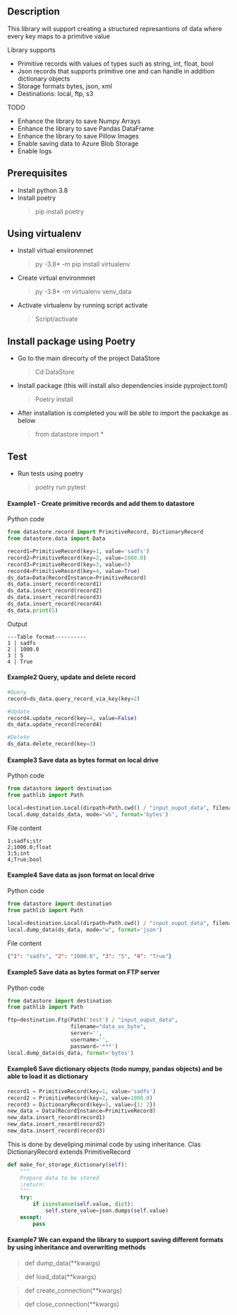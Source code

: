 ## Description
This library will support creating a structured represantions of data
where every key maps to a primitive value 

Library supports 
- Primitive records with values of types such as string, int, float, bool
- Json records that supports primitive one and can handle in addition dictionary objects 
- Storage formats bytes, json, xml
- Destinations: local, ftp, s3 

TODO
- Enhance the library to save Numpy Arrays
- Enhance the library to save Pandas DataFrame
- Enhance the library to save Pillow Images
- Enable saving data to Azure Blob Storage
- Enable logs

## Prerequisites
- Install python 3.8
- Install poetry
    >pip install poetry 

## Using virtualenv 
- Install virtual environmnet
    > py -3.8* -m pip install virtualenv
- Create virtual environmnet
    > py -3.8* -m virtualenv venv_data
- Activate virtualenv by running script activate
    >Script/activate

## Install package using **Poetry**
- Go to the main direcorty of the project DataStore
    >Cd DataStore
- Install package (this will install also dependencies inside pyproject.toml)
    >Poetry install 
- After installation is completed you will be able to import the packakge as below
    >from datastore import *

## Test
- Run tests using poetry
  > poetry run pytest

#### Example1 - Create primitive records and add them to datastore
Python code
```python 
from datastore.record import PrimitiveRecord, DictionaryRecord
from datastore.data import Data

record1=PrimitiveRecord(key=1, value='sadfs')
record2=PrimitiveRecord(key=2, value=1000.0)
record3=PrimitiveRecord(key=3, value=5)
record4=PrimitiveRecord(key=4, value=True)
ds_data=Data(RecordInstance=PrimitiveRecord)
ds_data.insert_record(record1)
ds_data.insert_record(record2)
ds_data.insert_record(record3)
ds_data.insert_record(record4)
ds_data.print(5)
```
Output
```
---Table format----------
1 | sadfs
2 | 1000.0
3 | 5
4 | True
``` 
#### Example2 Query, update and delete record
```python 
#Query
record=ds_data.query_record_via_key(key=2)

#Update
record4.update_record(key=4, value=False)
ds_data.update_record(record4)

#Delete
ds_data.delete_record(key=3)
```
#### Example3 Save data as bytes format on local drive
Python code
```python 
from datastore import destination
from pathlib import Path

local=destination.Local(dirpath=Path.cwd() / "input_ouput_data", filename="data_as_byte", seperator=";")
local.dump_data(ds_data, mode="wb", format='bytes')
```
File content
```
1;sadfs;str
2;1000.0;float
3;5;int
4;True;bool
``` 

#### Example4 Save data as json format on local drive
Python code
```python 
from datastore import destination
from pathlib import Path

local=destination.Local(dirpath=Path.cwd() / "input_ouput_data", filename="data_as_dict.json")
local.dump_data(ds_data, mode="w", format='json')
```
File content
```json
{"1": "sadfs", "2": "1000.0", "3": "5", "4": "True"}
``` 
#### Example5 Save data as bytes format on FTP server
Python code
```python 
from datastore import destination
from pathlib import Path

ftp=destination.Ftp(Path('test') / "input_ouput_data",
                    filename="data_as_byte",
                    server='',
                    username='',
                    password='***')
local.dump_data(ds_data, format='bytes')
```

#### Example6 Save dictionary objects (todo numpy, pandas objects) and be able to load it as dictionary 
```python 
record1 = PrimitiveRecord(key=1, value='sadfs')
record2 = PrimitiveRecord(key=2, value=1000.0)
record3 = DictionaryRecord(key=5, value={1: 2})
new_data = Data(RecordInstance=PrimitiveRecord)
new_data.insert_record(record1)
new_data.insert_record(record2)
new_data.insert_record(record3)
```
This is done by develiping minimal code by using inheritance. Clas DictionaryRecord extends PrimitiveRecord

```python
def make_for_storage_dictionary(self):
    """
    Prepare data to be stored
    :return:
    """
    try:
        if isinstance(self.value, dict):
            self.store_value=json.dumps(self.value)
    except:
        pass
``` 

#### Example7 We can expand the library to support saving different formats by using inheritance and overwriting methods
> def dump_data(**kwargs)

> def load_data(**kwargs)

> def create_connection(**kwargs)

> def close_connection(**kwargs)

